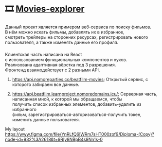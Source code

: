 # 🎞️ [Movies-explorer](https://beatfilm.learnproject.nomoredomains.icu/)

### 
Данный проект является примером веб-сервиса по поиску фильмов.  
В нём можно искать фильмы, добавлять их в избранное,  
смотреть трейлеры на сторонних ресурсах, регистрировать нового  
пользователя, а также изменять данные его профиля.  

###
Клиентская часть написана на React   
с использованием функциональных компонентов и хуков.  
Реализована адаптивная вёрстка под 3 разрешения.  
Фронтенд взаимодействует с 2 разными API.  
1. https://api.nomoreparties.co/beatfilm-movies;
    Открытый сервис, с которого забираем все данные.  

2. https://api.beatfilm.learnproject.nomoredomains.icu/;
    Серверная часть, написанная мной, к которой мы обращаемся, чтобы  
    получить список избранных элементов, добавить-удалить из избранного  
    фильм, зарегистрироваться-авторизоваться-получить токен, изменить 
    данные пользователя.






My layout https://www.figma.com/file/YnRLfQ6IWRm7sHT000zof9/Diploma-(Copy)?node-id=932%3A2618&t=9RIy8NBpB4s9Nn1s-0


